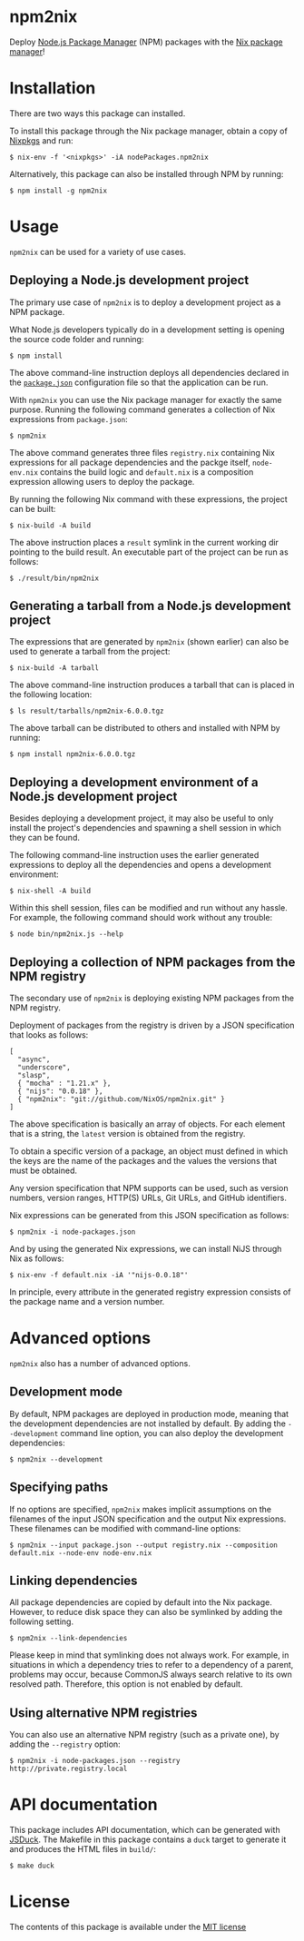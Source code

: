 npm2nix
=======
Deploy [Node.js Package Manager](http://www.npmjs.org) (NPM) packages with the
[Nix package manager](http://www.nixos.org/nix)!

Installation
============
There are two ways this package can installed.

To install this package through the Nix package manager, obtain a copy of
[Nixpkgs](http://nixos.org/nixpkgs) and run:

    $ nix-env -f '<nixpkgs>' -iA nodePackages.npm2nix

Alternatively, this package can also be installed through NPM by running:

    $ npm install -g npm2nix

Usage
=====
`npm2nix` can be used for a variety of use cases.

Deploying a Node.js development project
---------------------------------------
The primary use case of `npm2nix` is to deploy a development project as a NPM
package.

What Node.js developers typically do in a development setting is opening the
source code folder and running:

    $ npm install

The above command-line instruction deploys all dependencies declared in the
[`package.json`](https://www.npmjs.org/doc/files/package.json.html) configuration
file so that the application can be run.

With `npm2nix` you can use the Nix package manager for exactly the same purpose.
Running the following command generates a collection of Nix expressions from
`package.json`:

    $ npm2nix

The above command generates three files `registry.nix` containing Nix expressions
for all package dependencies and the packge itself, `node-env.nix` contains the
build logic and `default.nix` is a composition expression allowing users to
deploy the package.

By running the following Nix command with these expressions, the project can be
built:

    $ nix-build -A build

The above instruction places a `result` symlink in the current working dir
pointing to the build result. An executable part of the project can be run as
follows:

    $ ./result/bin/npm2nix

Generating a tarball from a Node.js development project
-------------------------------------------------------
The expressions that are generated by `npm2nix` (shown earlier) can also be used
to generate a tarball from the project:

    $ nix-build -A tarball

The above command-line instruction produces a tarball that can is placed in the
following location:

    $ ls result/tarballs/npm2nix-6.0.0.tgz

The above tarball can be distributed to others and installed with NPM by running:

    $ npm install npm2nix-6.0.0.tgz

Deploying a development environment of a Node.js development project
--------------------------------------------------------------------
Besides deploying a development project, it may also be useful to only install
the project's dependencies and spawning a shell session in which they can be
found.

The following command-line instruction uses the earlier generated expressions
to deploy all the dependencies and opens a development environment:

    $ nix-shell -A build

Within this shell session, files can be modified and run without any hassle.
For example, the following command should work without any trouble:

    $ node bin/npm2nix.js --help

Deploying a collection of NPM packages from the NPM registry
------------------------------------------------------------
The secondary use of `npm2nix` is deploying existing NPM packages from the NPM
registry.

Deployment of packages from the registry is driven by a JSON specification that
looks as follows:

    [
      "async",
      "underscore",
      "slasp",
      { "mocha" : "1.21.x" },
      { "nijs": "0.0.18" },
      { "npm2nix": "git://github.com/NixOS/npm2nix.git" }
    ]

The above specification is basically an array of objects. For each element that
is a string, the `latest` version is obtained from the registry.

To obtain a specific version of a package, an object must defined in which the
keys are the name of the packages and the values the versions that must be
obtained.

Any version specification that NPM supports can be used, such as version numbers,
version ranges, HTTP(S) URLs, Git URLs, and GitHub identifiers.

Nix expressions can be generated from this JSON specification as follows:

    $ npm2nix -i node-packages.json

And by using the generated Nix expressions, we can install NiJS through Nix as
follows:

    $ nix-env -f default.nix -iA '"nijs-0.0.18"'

In principle, every attribute in the generated registry expression consists of
the package name and a version number.

Advanced options
================
`npm2nix` also has a number of advanced options.

Development mode
----------------
By default, NPM packages are deployed in production mode, meaning that the
development dependencies are not installed by default. By adding the
`--development` command line option, you can also deploy the development
dependencies:

    $ npm2nix --development

Specifying paths
----------------
If no options are specified, `npm2nix` makes implicit assumptions on the
filenames of the input JSON specification and the output Nix expressions. These
filenames can be modified with command-line options:

    $ npm2nix --input package.json --output registry.nix --composition default.nix --node-env node-env.nix

Linking dependencies
--------------------
All package dependencies are copied by default into the Nix package. However, to
reduce disk space they can also be symlinked by adding the following setting.

    $ npm2nix --link-dependencies

Please keep in mind that symlinking does not always work. For example, in
situations in which a dependency tries to refer to a dependency of a parent,
problems may occur, because CommonJS always search relative to its own resolved
path. Therefore, this option is not enabled by default.

Using alternative NPM registries
--------------------------------
You can also use an alternative NPM registry (such as a private one), by adding
the `--registry` option:

    $ npm2nix -i node-packages.json --registry http://private.registry.local

API documentation
=================
This package includes API documentation, which can be generated with
[JSDuck](https://github.com/senchalabs/jsduck). The Makefile in this package
contains a `duck` target to generate it and produces the HTML files in `build/`:

    $ make duck

License
=======
The contents of this package is available under the [MIT license](http://opensource.org/licenses/MIT)

